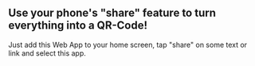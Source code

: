 ## Use your phone's "share" feature to turn everything into a QR-Code!

Just add this Web App to your home screen, tap "share" on some text or link and select this app.

